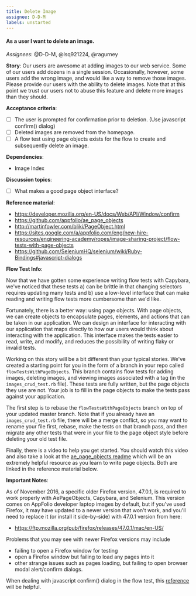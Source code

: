 ```yaml
---
title: Delete Image
assignee: D-D-M
labels: unstarted
---
```


#### As a user I want to delete an image.

_Assignees_: @D-D-M, @lsq921224, @ragurney

__Story__:
Our users are awesome at adding images to our web service. Some of our users
add dozens in a single session. Occasionally, however, some users add the wrong
image, and would like a way to remove those images. Please provide our users
with the ability to delete images. Note that at this point we trust our users
not to abuse this feature and delete more images than they should.

__Acceptance criteria__:
- [ ] The user is prompted for confirmation prior to deletion. (Use javascript
  confirm() dialog)
- [ ] Deleted images are removed from the homepage.
- [ ] A flow test using page objects exists for the flow to create and
  subsequently delete an image.

__Dependencies__:
- Image Index

__Discussion topics__:
- [ ] What makes a good page object interface?

__Reference material__:
- https://developer.mozilla.org/en-US/docs/Web/API/Window/confirm
- https://github.com/appfolio/ae_page_objects
- http://martinfowler.com/bliki/PageObject.html
- https://sites.google.com/a/appfolio.com/eng/new-hire-resources/engineering-academy/ropes/image-sharing-project/flow-tests-with-page-objects
- https://github.com/SeleniumHQ/selenium/wiki/Ruby-Bindings#javascript-dialogs

__Flow Test Info__:

Now that we have gotten some experience writing flow tests with Capybara,
we've noticed that these tests a) can be brittle in that changing selectors
requires updating many tests and b) use a low-level interface that can make
reading and writing flow tests more cumbersome than we'd like.

Fortunately, there is a better way: using page objects. With page objects,
we can create objects to encapsulate pages, elements, and actions that can be
taken in our application. We can design an interface for interacting with our
application that maps directly to how our users would think about interacting
with the application. This interface makes the tests easier to read, write,
and modify, and reduces the possibility of writing flaky or invalid tests.

Working on this story will be a bit different than your typical stories. We've
created a starting point for you in the form of a branch in your repo called
`flowTestsWithPageObjects`. This branch contains flow tests for adding images,
deleting images, and viewing images associated with a tag (in the
`images_crud_test.rb` file). These tests are fully written, but the page
objects they use are not. Your job is to fill in the page objects to make the
tests pass against your application.

The first step is to rebase the `flowTestsWithPageObjects` branch on top of
your updated master branch. Note that if you already have an
`images_crud_test.rb` file, there will be a merge conflict, so you may want to
rename your file first, rebase, make the tests on that branch pass, and then
migrate any other tests that were in your file to the page object style before
deleting your old test file.

Finally, there is a video to help you get started. You should watch this video
and also take a look at the [ae_page_objects readme](https://github.com/appfolio/ae_page_objects)
which will be an extremely helpful resource as you learn to write page objects. Both are linked in the
reference material below.

__Important Notes__:

As of November 2016, a specific older Firefox version,
47.0.1, is required to work properly with AePageObjects, Capybara, and
Selenium. This version comes on AppFolio developer laptop images by default,
but if you've used Firefox, it may have updated to a newer version that won't
work, and you'll need to replace it (or install it side-by-side) with 47.0.1
version from here:

- https://ftp.mozilla.org/pub/firefox/releases/47.0.1/mac/en-US/

Problems that you may see with newer Firefox versions may include
 - failing to open a Firefox window for testing
 - open a Firefox window but failing to load any pages into it
 - other strange issues such as pages loading, but failing to open browser modal alert/confirm dialogs.

When dealing with javascript confirm() dialog in the flow test, this [reference](https://github.com/SeleniumHQ/selenium/wiki/Ruby-Bindings#javascript-dialogs)
will be helpful.

